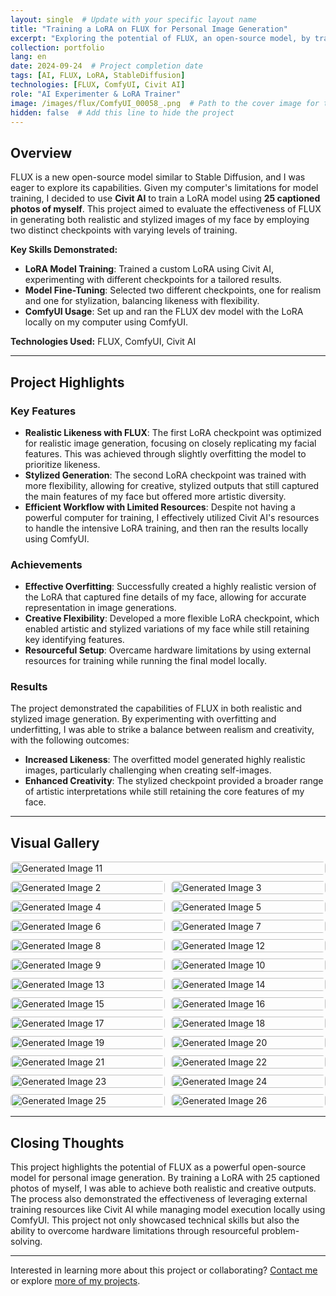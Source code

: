 ```yaml
---
layout: single  # Update with your specific layout name
title: "Training a LoRA on FLUX for Personal Image Generation"
excerpt: "Exploring the potential of FLUX, an open-source model, by training a LoRA with my own photos."
collection: portfolio
lang: en
date: 2024-09-24  # Project completion date
tags: [AI, FLUX, LoRA, StableDiffusion]
technologies: [FLUX, ComfyUI, Civit AI]
role: "AI Experimenter & LoRA Trainer"
image: /images/flux/ComfyUI_00058_.png  # Path to the cover image for the project
hidden: false  # Add this line to hide the project
---
```


## Overview

FLUX is a new open-source model similar to Stable Diffusion, and I was eager to explore its capabilities. Given my computer's limitations for model training, I decided to use **Civit AI** to train a LoRA model using **25 captioned photos of myself**. This project aimed to evaluate the effectiveness of FLUX in generating both realistic and stylized images of my face by employing two distinct checkpoints with varying levels of training.

**Key Skills Demonstrated:**

- **LoRA Model Training**: Trained a custom LoRA using Civit AI, experimenting with different checkpoints for a tailored results.
- **Model Fine-Tuning**: Selected two different checkpoints, one for realism and one for stylization, balancing likeness with flexibility.
- **ComfyUI Usage**: Set up and ran the FLUX dev model with the LoRA locally on my computer using ComfyUI.

**Technologies Used:** FLUX, ComfyUI, Civit AI

---

## Project Highlights

### Key Features

- **Realistic Likeness with FLUX**: The first LoRA checkpoint was optimized for realistic image generation, focusing on closely replicating my facial features. This was achieved through slightly overfitting the model to prioritize likeness.
- **Stylized Generation**: The second LoRA checkpoint was trained with more flexibility, allowing for creative, stylized outputs that still captured the main features of my face but offered more artistic diversity.
- **Efficient Workflow with Limited Resources**: Despite not having a powerful computer for training, I effectively utilized Civit AI's resources to handle the intensive LoRA training, and then ran the results locally using ComfyUI.

### Achievements

- **Effective Overfitting**: Successfully created a highly realistic version of the LoRA that captured fine details of my face, allowing for accurate representation in image generations.
- **Creative Flexibility**: Developed a more flexible LoRA checkpoint, which enabled artistic and stylized variations of my face while still retaining key identifying features.
- **Resourceful Setup**: Overcame hardware limitations by using external resources for training while running the final model locally.

### Results

The project demonstrated the capabilities of FLUX in both realistic and stylized image generation. By experimenting with overfitting and underfitting, I was able to strike a balance between realism and creativity, with the following outcomes:

- **Increased Likeness**: The overfitted model generated highly realistic images, particularly challenging when creating self-images.
- **Enhanced Creativity**: The stylized checkpoint provided a broader range of artistic interpretations while still retaining the core features of my face.

---

## Visual Gallery

<div class="gallery">
  <a href="/images/flux/ComfyUI_00315_.png"><img src="/images/flux/ComfyUI_00315_.png" alt="Generated Image 11"></a>
  <a href="/images/flux/ComfyUI_00029_.png"><img src="/images/flux/ComfyUI_00029_.png" alt="Generated Image 2"></a>
  <a href="/images/flux/ComfyUI_00038_.png"><img src="/images/flux/ComfyUI_00038_.png" alt="Generated Image 3"></a>
  <a href="/images/flux/ComfyUI_00058_.png"><img src="/images/flux/ComfyUI_00058_.png" alt="Generated Image 4"></a>
  <a href="/images/flux/ComfyUI_00143_.png"><img src="/images/flux/ComfyUI_00143_.png" alt="Generated Image 5"></a>
  <a href="/images/flux/ComfyUI_00162_.png"><img src="/images/flux/ComfyUI_00162_.png" alt="Generated Image 6"></a>
  <a href="/images/flux/ComfyUI_00166_.png"><img src="/images/flux/ComfyUI_00166_.png" alt="Generated Image 7"></a>
  <a href="/images/flux/ComfyUI_00190_.png"><img src="/images/flux/ComfyUI_00190_.png" alt="Generated Image 8"></a>
  <a href="/images/flux/ComfyUI_00341_.png"><img src="/images/flux/ComfyUI_00341_.png" alt="Generated Image 12"></a>
  <a href="/images/flux/ComfyUI_00238.png"><img src="/images/flux/ComfyUI_00238.png" alt="Generated Image 9"></a>
  <a href="/images/flux/ComfyUI_00239_.png"><img src="/images/flux/ComfyUI_00239_.png" alt="Generated Image 10"></a>
  <a href="/images/flux/ComfyUI_00507_.png"><img src="/images/flux/ComfyUI_00507_.png" alt="Generated Image 13"></a>
  <a href="/images/flux/ComfyUI_00533_.png"><img src="/images/flux/ComfyUI_00533_.png" alt="Generated Image 14"></a>
  <a href="/images/flux/ComfyUI_00550_.png"><img src="/images/flux/ComfyUI_00550_.png" alt="Generated Image 15"></a>
  <a href="/images/flux/ComfyUI_00556_.png"><img src="/images/flux/ComfyUI_00556_.png" alt="Generated Image 16"></a>
  <a href="/images/flux/ComfyUI_00573_.png"><img src="/images/flux/ComfyUI_00573_.png" alt="Generated Image 17"></a>
  <a href="/images/flux/ComfyUI_00595_.png"><img src="/images/flux/ComfyUI_00595_.png" alt="Generated Image 18"></a>
  <a href="/images/flux/ComfyUI_00623_.png"><img src="/images/flux/ComfyUI_00623_.png" alt="Generated Image 19"></a>
  <a href="/images/flux/ComfyUI_00643_.png"><img src="/images/flux/ComfyUI_00643_.png" alt="Generated Image 20"></a>
  <a href="/images/flux/ComfyUI_00645_.png"><img src="/images/flux/ComfyUI_00645_.png" alt="Generated Image 21"></a>
  <a href="/images/flux/ComfyUI_00656_.png"><img src="/images/flux/ComfyUI_00656_.png" alt="Generated Image 22"></a>
  <a href="/images/flux/ComfyUI_00663_.png"><img src="/images/flux/ComfyUI_00663_.png" alt="Generated Image 23"></a>
  <a href="/images/flux/ComfyUI_00693_.png"><img src="/images/flux/ComfyUI_00693_.png" alt="Generated Image 24"></a>
  <a href="/images/flux/ComfyUI_00719_.png"><img src="/images/flux/ComfyUI_00719_.png" alt="Generated Image 25"></a>
  <a href="/images/flux/ComfyUI_00724_.png"><img src="/images/flux/ComfyUI_00724_.png" alt="Generated Image 26"></a>
</div>

---

## Closing Thoughts

This project highlights the potential of FLUX as a powerful open-source model for personal image generation. By training a LoRA with 25 captioned photos of myself, I was able to achieve both realistic and creative outputs. The process also demonstrated the effectiveness of leveraging external training resources like Civit AI while managing model execution locally using ComfyUI. This project not only showcased technical skills but also the ability to overcome hardware limitations through resourceful problem-solving.

---

Interested in learning more about this project or collaborating? [Contact me](/contact) or explore [more of my projects](/portfolio/).

<style>
.gallery {
  display: flex;
  flex-wrap: wrap;
  gap: 10px;
}

.gallery a {
  flex: 1 1 calc(50% - 10px);  /* Display 2 items per row */
  box-sizing: border-box;
  display: block;
  overflow: hidden;
  border-radius: 5px;
  transition: transform 0.3s ease;
}

.gallery a:first-child {
  flex: 1 1 100%;  /* Make the first image span the entire row */
}

.gallery a:hover {
  transform: scale(1.05);
}

.gallery img {
  width: 100%;
  height: auto;
  display: block;
  border-radius: 5px;
}
</style>
